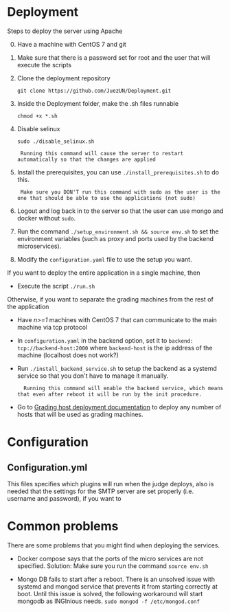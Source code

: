 # Deployment

Steps to deploy the server using Apache

0. Have a machine with CentOS 7 and git

1. Make sure that there is a password set for root and the user that will execute the scripts

2. Clone the deployment repository
    
    `git clone https://github.com/JuezUN/Deployment.git`

3. Inside the Deployment folder, make the .sh files runnable
    
    `chmod +x *.sh`

4. Disable selinux
    
    `sudo ./disable_selinux.sh`

        Running this command will cause the server to restart automatically so that the changes are applied

5. Install the prerequisites, you can use `./install_prerequisites.sh` to do this. 
        
        Make sure you DON'T run this command with sudo as the user is the one that should be able to use the applications (not sudo)

6. Logout and log back in to the server so that the user can use mongo and docker without `sudo`.
7. Run the command `./setup_environment.sh && source env.sh` to set the environment variables (such as proxy and ports used by the backend microservices).
8. Modify the `configuration.yaml` file to use the setup you want.

If you want to deploy the entire application in a single machine, then

* Execute the script `./run.sh`

Otherwise, if you want to separate the grading machines from the rest of the application

* Have *n>=1* machines with CentOS 7 that can communicate to the main machine via tcp protocol

* In `configuration.yaml` in the backend option, set it to `backend: tcp://backend-host:2000` where `backend-host` is the ip address of the machine (localhost does not work?)

* Run `./install_backend_service.sh` to setup the backend as a systemd service so that you don't have to manage it manually.

        Running this command will enable the backend service, which means that even after reboot it will be run by the init procedure.

* Go to [Grading host deployment documentation](https://github.com/JuezUN/Deployment/tree/separated-grading/grader-host) to deploy any number of hosts that will be used as grading machines.

# Configuration

## Configuration.yml
This files specifies which plugins will run when the judge deploys, also is needed that the settings for the SMTP server are set properly (i.e. username and password), if you want to

# Common problems

There are some problems that you might find when deploying the services. 

* Docker compose says that the ports of the micro services are not specified. Solution: Make sure you run the command `source env.sh`

* Mongo DB fails to start after a reboot. There is an unsolved issue with systemd and mongod service that prevents it from starting correctly at boot. Until this issue is solved, the following workaround will start mongodb as INGInious needs.
`sudo mongod -f /etc/mongod.conf`